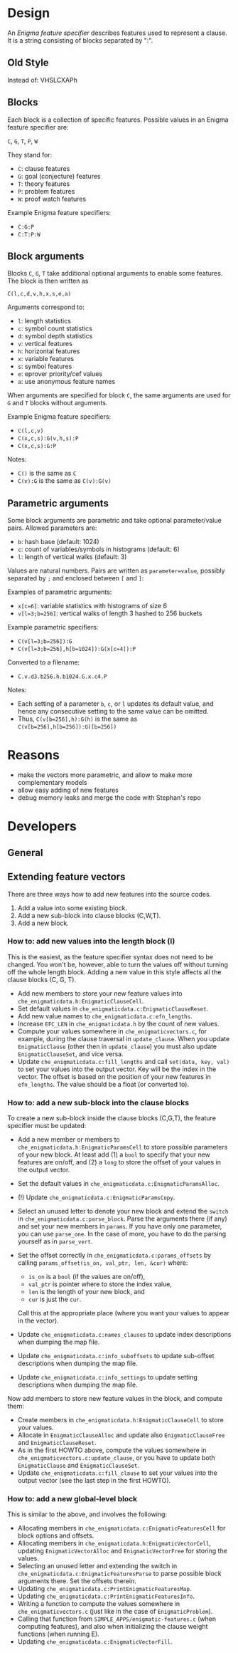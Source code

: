 Design
======

An _Enigma feature specifier_ describes features used to represent a clause.
It is a string consisting of blocks separated by ":".

Old Style
---------

Instead of: VHSLCXAPh

Blocks
------

Each block is a collection of specific features.  Possible values in an Enigma
feature specifier are:
   
   `C`, `G`, `T`, `P`, `W`

They stand for:

* `C`: clause features
* `G`: goal (conjecture) features
* `T`: theory features
* `P`: problem features
* `W`: proof watch features

Example Enigma feature specifiers:

* `C:G:P`
* `C:T:P:W`

Block arguments
---------------

Blocks `C`, `G`, `T` take additional optional arguments to enable some
features.  The block is then written as

   `C(l,c,d,v,h,x,s,e,a)`

Arguments correspond to:

* `l`: length statistics
* `c`: symbol count statistics
* `d`: symbol depth statistics
* `v`: vertical features
* `h`: horizontal features
* `x`: variable features
* `s`: symbol features
* `e`: eprover priority/cef values
* `a`: use anonymous feature names

When arguments are specified for block `C`, the same arguments are used for `G`
and `T` blocks without arguments.

Example Enigma feature specifiers:

* `C(l,c,v)`
* `C(x,c,s):G(v,h,s):P`
* `C(x,c,s):G:P`

Notes:

* `C()` is the same as `C`
* `C(v):G` is the same as `C(v):G(v)`

Parametric arguments
--------------------

Some block arguments are parametric and take optional parameter/value pairs.
Allowed parameters are:

* `b`: hash base (default: 1024)
* `c`: count of variables/symbols in histograms (default: 6)
* `l`: length of vertical walks (default: 3)

Values are natural numbers.  Pairs are written as `parameter=value`, possibly
separated by `;` and enclosed between `[` and `]`:

Examples of parametric arguments:

* `x[c=6]`: variable statistics with histograms of size 6
* `v[l=3;b=256]`: vertical walks of length 3 hashed to 256 buckets

Example parametric specifiers:

* `C(v[l=3;b=256]):G`
* `C(v[l=3;b=256],h[b=1024]):G(x[c=4]):P`

Converted to a filename:

* `C.v.d3.b256.h.b1024.G.x.c4.P`

Notes:

* Each setting of a parameter `b`, `c`, or `l` updates its default value, and
  hence any consecutive setting to the same value can be omitted.
* Thus, `C(v[b=256],h):G(h)` is the same as `C(v[b=256],h[b=256]):G([b=256])`


Reasons
=======

* make the vectors more parametric, and allow to make more complementary models
* allow easy adding of new features
* debug memory leaks and merge the code with Stephan's repo

Developers
==========

General
-------

Extending feature vectors
-------------------------

There are three ways how to add new features into the source codes.

1. Add a value into some existing block.
2. Add a new sub-block into clause blocks (C,W,T).
3. Add a new block.

### How to: add new values into the length block (l) ###

This is the easiest, as the feature specifier syntax does not need to be
changed.  You won't be, however, able to turn the values off without turning
off the whole length block.  Adding a new value in this style affects all the
clause blocks (C, G, T).

* Add new members to store your new feature values into
  `che_enigmaticdata.h:EnigmaticClauseCell`.
* Set default values in `che_enigmaticdata.c:EnigmaticClauseReset`.
* Add new value names to `che_enigmaticdata.c:efn_lengths`.
* Increase `EFC_LEN` in `che_enigmaticdata.h` by the count of new values. 
* Compute your values somewhere in `che_enigmaticvectors.c`, for example,
  during the clause traversal in `update_clause`.  When you update
  `EnigmaticClause` (other then in `update_clause`) you must also update
  `EnigmaticClauseSet`, and vice versa.
* Update `che_enigmaticdata.c:fill_lengths` and call `set(data, key, val)` to
  set your values into the output vector.  Key will be the index in the vector.
  The offset is based on the position of your new features in `efn_lengths`.
  The value should be a float (or converted to).


### How to: add a new sub-block into the clause blocks ###

To create a new sub-block inside the clause blocks (C,G,T), the feature
specifier must be updated:

* Add a new member or members to `che_enigmaticdata.h:EnigmaticParamsCell` to
  store possible parameters of your new block.  At least add (1) a `bool` to
  specify that your new features are on/off, and (2) a `long` to store the
  offset of your values in the output vector. 
* Set the default values in `che_enigmaticdata.c:EnigmaticParamsAlloc`.
* (!) Update `che_enigmaticdata.c:EnigmaticParamsCopy`. 
* Select an unused letter to denote your new block and extend the `switch` in
  `che_enigmaticdata.c:parse_block`.  Parse the arguments there (if any) and
  set your new members in `params`.  If you have only one parameter, you can
  use `parse_one`.  In the case of more, you have to do the parsing yourself as
  in `parse_vert`.
* Set the offset correctly in `che_enigmaticdata.c:params_offsets` by calling
  `params_offset(is_on, val_ptr, len, &cur)` where:
  + `is_on` is a `bool` (if the values are on/off),
  + `val_ptr` is pointer where to store the index value,
  + `len` is the length of your new block, and
  + `cur` is just the `cur`.
  
  Call this at the appropriate place (where you want your values to appear in
  the vector).
* Update `che_enigmaticdata.c:names_clauses` to update index descriptions when
  dumping the map file.
* Update `che_enigmaticdata.c:info_suboffsets` to update sub-offset
  descriptions when dumping the map file.
* Update `che_enigmaticdata.c:info_settings` to update setting descriptions
  when dumping the map file.

Now add members to store new feature values in the block, and compute them:

* Create members in `che_enigmaticdata.h:EnigmaticClauseCell` to store your
  values.
* Allocate in `EnigmaticClauseAlloc` and update also `EnigmaticClauseFree` and
  `EnigmaticClauseReset`.
* As in the first HOWTO above, compute the values somewhere in
  `che_enigmaticvectors.c:update_clause`, or you have to update both
  `EnigmaticClause` and `EnigmaticClauseSet`.
* Update `che_enigmaticdata.c:fill_clause` to set your values into the output
  vector (see the last step in the first HOWTO).

### How to: add a new global-level block ###

This is similar to the above, and involves the following:

* Allocating members in `che_enigmaticdata.c:EnigmaticFeaturesCell` for block
  options and offsets.
* Allocating members in `che_enigmaticdata.h:EnigmaticVectorCell`, updating
  `EnigmaticVectorAlloc` and `EnigmaticVectorFree` for storing the values.
* Selecting an unused letter and extending the switch in
  `che_enigmaticdata.c:EnigmaticFeaturesParse` to parse possible block
  arguments there.  Set the offsets therein.
* Updating `che_enigmaticdata.c:PrintEnigmaticFeaturesMap`.
* Updating `che_enigmaticdata.c:PrintEnigmaticFeaturesInfo`.
* Writing a function to compute the values somewhere in
  `che_enigmaticvectors.c` (just like in the case of `EnigmaticProblem`).
* Calling that function from `SIMPLE_APPS/enigmatic-features.c` (when computing
  features), and also when initializing the clause weight functions (when
  running E).
* Updating `che_enigmaticdata.c:EnigmaticVectorFill`.





